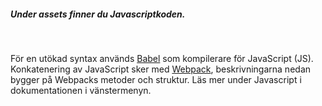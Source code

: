 <div>
  <h5>Under assets finner du Javascriptkoden.</h5><br>
  <p>För en utökad syntax används <a href="https://babeljs.io/">Babel</a> som kompilerare för JavaScript (JS). Konkatenering av JavaScript sker med <a href="https://webpack.js.org/">Webpack</a>, beskrivningarna nedan bygger på Webpacks metoder och struktur. Läs mer under Javascript i dokumentationen i vänstermenyn.</p>
</div>
